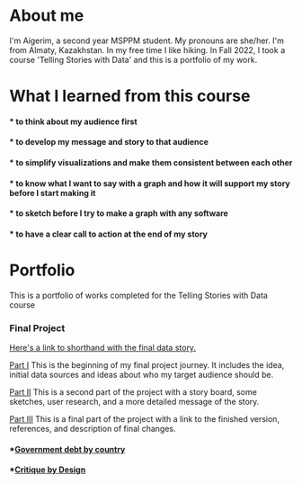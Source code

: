 # About me

I'm Aigerim, a second year MSPPM student. My pronouns are she/her. I'm from Almaty, Kazakhstan. In my free time I like hiking. 
In Fall 2022, I took a course 'Telling Stories with Data' and this is a portfolio of my work. 

# What I learned from this course 

#### * to think about my audience first
#### * to develop my message and story to that audience
#### * to simplify visualizations and make them consistent between each other
#### * to know what I want to say with a graph and how it will support my story before I start making it 
#### * to sketch before I try to make a graph with any software
#### * to have a clear call to action at the end of my story

# Portfolio

This is a portfolio of works completed for the Telling Stories with Data course

### Final Project

[Here's a link to shorthand with the final data story.](/https://carnegiemellon.shorthandstories.com/ai-is-developing-rapidly-but-few-laws-ensure-its-safety/index.html) 

[Part I](/final_project_aigerim_massabayeva.md)
This is the beginning of my final project journey. It includes the idea, initial data sources and ideas about who my target audience should be. 

[Part II](/part2.md)
This is a second part of the project with a story board, some sketches, user research, and a more detailed message of the story. 

[Part III](/final3.md) 
This is a final part of the project with a link to the finished version, references, and description of final changes. 

#### *[Government debt by country](/debt.md)

#### *[Critique by Design](/aipub.md)
